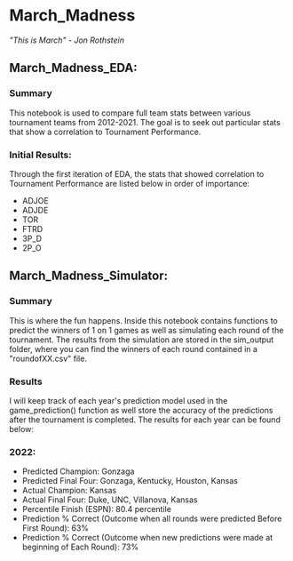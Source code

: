 # March_Madness
*"This is March" - Jon Rothstein*

## March_Madness_EDA:
### Summary
This notebook is used to compare full team stats between various tournament teams from 2012-2021. The goal is to seek out particular stats that show a correlation to Tournament Performance.
### Initial Results:
Through the first iteration of EDA, the stats that showed correlation to Tournament Performance are listed below in order of importance:
- ADJOE
- ADJDE
- TOR
- FTRD
- 3P_D
- 2P_O

## March_Madness_Simulator:
### Summary
This is where the fun happens. Inside this notebook contains functions to predict the winners of 1 on 1 games as well as simulating each round of the tournament. The results from the simulation are stored in the sim_output folder, where you can find the winners of each round contained in a "roundofXX.csv" file.
### Results
I will keep track of each year's prediction model used in the game_prediction() function as well store the accuracy of the predictions after the tournament is completed. The results for each year can be found below:
### 2022:
- Predicted Champion: Gonzaga
- Predicted Final Four: Gonzaga, Kentucky, Houston, Kansas
- Actual Champion: Kansas
- Actual Final Four: Duke, UNC, Villanova, Kansas
- Percentile Finish (ESPN): 80.4 percentile
- Prediction % Correct (Outcome when all rounds were predicted Before First Round): 63%
- Prediction % Correct (Outcome when new predictions were made at beginning of Each Round): 73%
